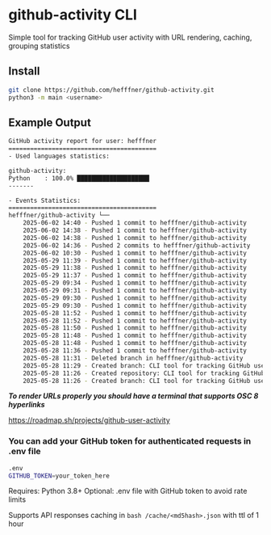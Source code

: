 # github-activity CLI
Simple tool for tracking GitHub user activity with URL rendering, caching, grouping statistics
## Install
```bash
git clone https://github.com/hefffner/github-activity.git
python3 -m main <username>
```

## Example Output

```bash
GitHub activity report for user: hefffner
=========================================
- Used languages statistics:

github-activity: 
Python    : 100.0% ████████████████████
-------

- Events Statistics:
=========================================
hefffner/github-activity └── 
    2025-06-02 14:40 - Pushed 1 commit to hefffner/github-activity
    2025-06-02 14:38 - Pushed 1 commit to hefffner/github-activity
    2025-06-02 14:38 - Pushed 1 commit to hefffner/github-activity
    2025-06-02 14:36 - Pushed 2 commits to hefffner/github-activity
    2025-06-02 10:30 - Pushed 1 commit to hefffner/github-activity
    2025-05-29 11:39 - Pushed 1 commit to hefffner/github-activity
    2025-05-29 11:38 - Pushed 1 commit to hefffner/github-activity
    2025-05-29 11:37 - Pushed 1 commit to hefffner/github-activity
    2025-05-29 09:34 - Pushed 1 commit to hefffner/github-activity
    2025-05-29 09:31 - Pushed 1 commit to hefffner/github-activity
    2025-05-29 09:30 - Pushed 1 commit to hefffner/github-activity
    2025-05-29 09:30 - Pushed 1 commit to hefffner/github-activity
    2025-05-28 11:52 - Pushed 1 commit to hefffner/github-activity
    2025-05-28 11:52 - Pushed 1 commit to hefffner/github-activity
    2025-05-28 11:50 - Pushed 1 commit to hefffner/github-activity
    2025-05-28 11:48 - Pushed 1 commit to hefffner/github-activity
    2025-05-28 11:48 - Pushed 1 commit to hefffner/github-activity
    2025-05-28 11:36 - Pushed 1 commit to hefffner/github-activity
    2025-05-28 11:31 - Deleted branch in hefffner/github-activity
    2025-05-28 11:29 - Created branch: CLI tool for tracking GitHub users activity in hefffner/github-activity
    2025-05-28 11:26 - Created repository: CLI tool for tracking GitHub users activity in hefffner/github-activity
    2025-05-28 11:26 - Created branch: CLI tool for tracking GitHub users activity in hefffner/github-activity
```

***To render URLs properly you should have a terminal that supports OSC 8 hyperlinks***

https://roadmap.sh/projects/github-user-activity

### You can add your GitHub token for authenticated requests in .env file
```bash
.env
GITHUB_TOKEN=your_token_here
```

Requires: Python 3.8+
Optional: .env file with GitHub token to avoid rate limits

Supports API responses caching in ``` bash /cache/<md5hash>.json ``` with ttl of 1 hour

